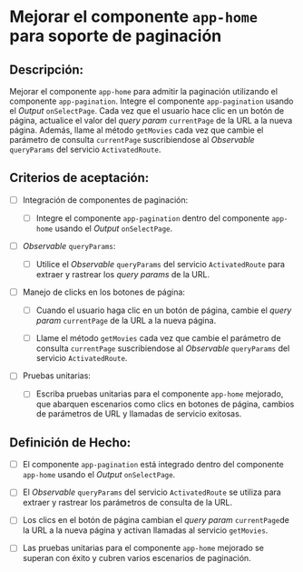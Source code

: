 # Mejorar el componente `app-home` para soporte de paginación

## Descripción:

Mejorar el componente `app-home` para admitir la paginación utilizando el componente `app-pagination`. Integre el componente `app-pagination` usando el _Output_ `onSelectPage`. Cada vez que el usuario hace clic en un botón de página, actualice el valor del _query param_ `currentPage` de la URL a la nueva página. Además, llame al método `getMovies` cada vez que cambie el parámetro de consulta `currentPage` suscribiendose al _Observable_ `queryParams` del servicio `ActivatedRoute`.

## Criterios de aceptación:

- [ ] Integración de componentes de paginación:

     - [ ] Integre el componente `app-pagination` dentro del componente `app-home` usando el _Output_ `onSelectPage`.

- [ ] _Observable_ `queryParams`:

     - [ ] Utilice el _Observable_ `queryParams` del servicio `ActivatedRoute` para extraer y rastrear los _query params_ de la URL.

- [ ] Manejo de clicks en los botones de página:

     - [ ] Cuando el usuario haga clic en un botón de página, cambie el _query param_ `currentPage` de la URL a la nueva página.

     - [ ] Llame el método `getMovies` cada vez que cambie el parámetro de consulta `currentPage` suscribiendose al _Observable_ `queryParams` del servicio `ActivatedRoute`.

- [ ] Pruebas unitarias:

     - [ ] Escriba pruebas unitarias para el componente `app-home` mejorado, que abarquen escenarios como clics en botones de página, cambios de parámetros de URL y llamadas de servicio exitosas.

## Definición de Hecho:

- [ ] El componente `app-pagination` está integrado dentro del componente `app-home` usando el _Output_ `onSelectPage`.

- [ ] El _Observable_ `queryParams` del servicio `ActivatedRoute` se utiliza para extraer y rastrear los parámetros de consulta de la URL.

- [ ] Los clics en el botón de página cambian el _query param_ `currentPage`de la URL a la nueva página y activan llamadas al servicio `getMovies`.

- [ ] Las pruebas unitarias para el componente `app-home` mejorado se superan con éxito y cubren varios escenarios de paginación.
